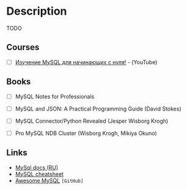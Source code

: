 # Description

TODO


## Courses

- [ ] [Изучение MySQL для начинающих с нуля!](https://youtube.com/playlist?list=PLDyJYA6aTY1lPhlF2iHiLlkDW6bd39VmE) - (YouTube)


## Books

- [ ] MySQL Notes for Professionals
- [ ] MySQL and JSON: A Practical Programming Guide (David Stokes)
- [ ] MySQL Connector/Python Revealed (Jesper Wisborg Krogh)
- [ ] Pro MySQL NDB Cluster (Wisborg Krogh, Mikiya Okuno)


## Links

- [MySql docs (RU)](http://www.mysql.ru/docs/)
- [MySQL cheatsheet](https://devhints.io/mysql)
- [Awesome MySQL](https://github.com/shlomi-noach/awesome-mysql) `[GitHub]`
